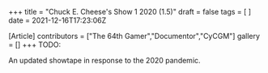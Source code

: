 +++
title = "Chuck E. Cheese's Show 1 2020 (1.5)"
draft = false
tags = [ ]
date = 2021-12-16T17:23:06Z

[Article]
contributors = ["The 64th Gamer","Documentor","CyCGM"]
gallery = []
+++
TODO:

An updated showtape in response to the 2020 pandemic.